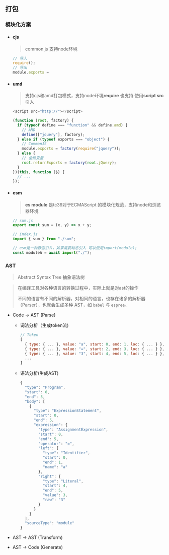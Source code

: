 ## 打包

### 模块化方案

- #### cjs

  > common.js  支持node环境

  ```js
  // 导入
  require();
  // 导出
  module.exports =
  ```

- #### umd

  >  支持cjs和amd打包模式，支持node环境**require**  也支持 使用**script src**引入

  ```js
  <script src="http://"></script>
  
  (function (root, factory) {
    if (typeof define === "function" && define.amd) {
      // AMD
      define(["jquery"], factory);
    } else if (typeof exports === "object") {
      // CommonJS
      module.exports = factory(require("jquery"));
    } else {
      // 全局变量
      root.returnExports = factory(root.jQuery);
    }
  })(this, function ($) {
    // ...
  });
  ```

- #### esm

  > **es module** 是tc39对于ECMAScript 的模块化规范，支持node和浏览器环境 

  ```js
  // sum.js
  export const sum = (x, y) => x + y;
  
  // index.js
  import { sum } from "./sum";
  
  // esm是一种静态引入，如果需要动态引入 可以使用import(module);
  const moduleA = await import("./");
  ```

  

### AST	

> Abstract Syntax Tree 抽象语法树

> 在编译工具对各种语言的转换过程中，实际上就是对ast的操作
>
> 不同的语言有不同的解析器，对相同的语言，也存在诸多的解析器（Parser），也就会生成多种 AST，如 `babel` 与 `espree`。

- Code -> AST (Parse)

  - 词法分析（生成token流)

    ```js
    // Token
    [
      { type: { ... }, value: "a", start: 0, end: 1, loc: { ... } },
      { type: { ... }, value: "=", start: 2, end: 3, loc: { ... } },
      { type: { ... }, value: "3", start: 4, end: 5, loc: { ... } },
      ...
    ]
    ```

  - 语法分析(生成AST)

    ```js
    {
      "type": "Program",
      "start": 0,
      "end": 5,
      "body": [
        {
          "type": "ExpressionStatement",
          "start": 0,
          "end": 5,
          "expression": {
            "type": "AssignmentExpression",
            "start": 0,
            "end": 5,
            "operator": "=",
            "left": {
              "type": "Identifier",
              "start": 0,
              "end": 1,
              "name": "a"
            },
            "right": {
              "type": "Literal",
              "start": 4,
              "end": 5,
              "value": 3,
              "raw": "3"
            }
          }
        }
      ],
      "sourceType": "module"
    }
    ```

    

- AST -> AST (Transform)

- AST -> Code (Generate)

  

